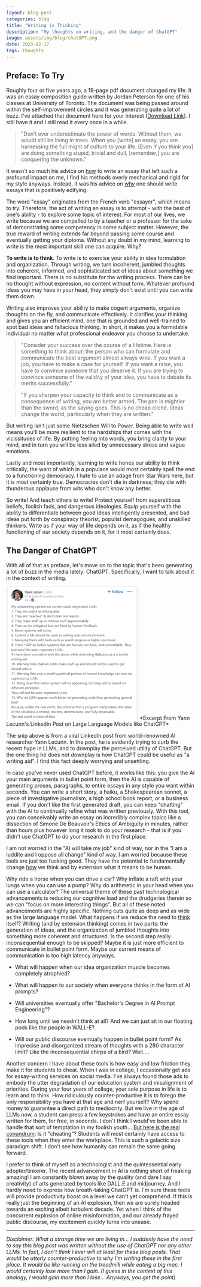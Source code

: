 ```yaml
---
layout: blog-post
categories: blog
title: "Writing is Thinking"
description: "My thoughts on writing, and the danger of ChatGPT"
image: assets/img/blog/chatGPT.png
date: 2023-02-17
tags: thoughts
---
```


## Preface: To Try

Roughly four or five years ago, a 19-page pdf document changed my life. It was an essay composition guide written by Jordan Peterson for one of his classes at University of Toronto. The document was being passed around within the self-improvement circles and it was generating quite a lot of buzz. I've attached that document here for your interest (<a href="/assets/Essay Guide by Jordan Peterson.pdf">Download Link</a>). I still have it and I still read it every once in a while.

> "Don’t ever underestimate the power of words. Without them, we would still be living in trees. When you [write] an essay, you are harnessing the full might of culture to your life. [Even if you think you] are doing something stupid, trivial and dull, [remember,] you are conquering the unknown."

It wasn't so much his advice on <u>how</u> to write an essay that left such a profound impact on me, I find his methods overly mechanical and rigid for my style anyways. Instead, it was his advice on <u>why</u> one should write essays that is positively edifying.

The word "essay" originates from the French verb "essayer", which means to try. Therefore, the act of writing an essay is to attempt - with the best of one's ability - to explore some topic of interest. For most of our lives, we write because we are compelled to by a teacher or a professor for the sake of demonstrating some competency in some subject matter. However, the true reward of writing extends far beyond passing some course and eventually getting your diploma. Without any doubt in my mind, learning to write is the most important skill one can acquire. Why?

**To write is to think**. To write is to exercise your ability in idea formulation and organization. Through writing, we turn incoherent, jumbled thoughts into coherent, informed, and sophisticated set of ideas about something we find important. There is no substitute for the writing process. There can be no thought without expression, no content without form. Whatever profound ideas you may have in your head, they simply don't exist until you can write them down.

Writing also improves your ability to make cogent arguments, organize thoughts on the fly, and communicate effectively. It clarifies your thinking and gives you an efficient mind, one that is grounded and well-trained to spot bad ideas and fallacious thinking. In short, it makes you a formidable individual no matter what professional endeavor you choose to undertake.

> "Consider your success over the course of a lifetime. Here is something to think about: the person who can formulate and communicate the best argument almost always wins. If you want a job, you have to make a case for yourself. If you want a raise, you have to convince someone that you deserve it. If you are trying to convince someone of the validity of your idea, you have to debate its merits successfully."

> "If you sharpen your capacity to think and to communicate as a consequence of writing, you are better armed. The pen is mightier than the sword, as the saying goes. This is no cheap cliché. Ideas change the world, particularly when they are written."

But writing isn't just some Nietzschen Will to Power. Being able to write well means you'll be more resilient to the hardships that comes with the vicissitudes of life. By putting feeling into words, you bring clarity to your mind, and in turn you will be less ailed by unnecessary stress and vague emotions.

Lastly and most importantly, learning to write hones our ability to think critically, the want of which in a populace would most certainly spell the end to a functioning democracy. I hate to use an adage from Star Wars here, but it is most certainly true. Democracies don't die in darkness; they die with thunderous applause from wits who don't know any better.

So write! And teach others to write! Protect yourself from superstitious beliefs, foolish fads, and dangerous ideologies. Equip yourself with the ability to differentiate between good ideas intelligently presented, and bad ideas put forth by conspiracy theorist, populist demagogues, and unskilled thinkers. Write as if your way of life depends on it, as if the healthy functioning of our society depends on it, for it most certainly does. 

## The Danger of ChatGPT

With all of that as preface, let's move on to the topic that's been generating a lot of buzz in the media lately: ChatGPT. Specifically, I want to talk about it in the context of writing.

<img src="/assets/img/blog/chatGPT1.png" style="width:70%;"/> 
*Excerpt From Yann Lecunn's Linkedin Post on Large Language Models like ChatGPT*

The snip above is from a viral LinkedIn post from world-renowned AI researcher Yann Lecunn. In the post, he is evidently trying to curb the recent hype in LLMs, and to downplay the perceived utility of ChatGPT. But the one thing he does not downplay is how ChatGPT could be useful as "a writing aid". I find this fact deeply worrying and unsettling.

In case you've never used ChatGPT before, it works like this: you give the AI your main arguments in bullet point form, then the AI is capable of generating proses, paragraphs, to entire essays in any style you want within seconds. You can write a short story, a haiku, a Shakespearean sonnet, a piece of investigative journalism, a high school book report, or a business email. If you don't like the first generated draft, you can keep "chatting" with the AI to continually refine what was written previously. With this tool, you can conceivably write an essay on incredibly complex topics like a dissection of Simone De Beauvoir's Ethics of Ambiguity in minutes, rather than hours plus however long it took to do your research - that is if you didn't use ChatGPT to do your research in the first place.

I am not worried in the "AI will take my job" kind of way, nor in the "I am a luddite and I oppose all change" kind of way. I am worried because these tools are just too fucking good. They have the potential to fundamentally change <u>how</u> we think and by extension what it means to be human. 

Why ride a horse when you can drive a car? Why inflate a raft with your lungs when you can use a pump? Why do arithmetic in your head when you can use a calculator? The universal theme of these past technological advancements is reducing our cognitive load and the drudgeries therein so we can "focus on more interesting things". But all of these noted advancements are highly specific. Nothing cuts quite as deep and as wide as the large language model. What happens if we reduce the need to <u>think</u> itself? Writing (and by extension thinking) comes in two parts: the generation of ideas, and the organization of jumbled thoughts into something more coherent and structured. Is the second step really inconsequential enough to be skipped? Maybe it is just more efficient to communicate in bullet point form. Maybe our current means of communication is too high latency anyways. 

* What will happen when our idea organization muscle becomes completely atrophied?

* What will happen to our society when everyone thinks in the form of AI prompts? 

* Will universities eventually offer "Bachelor's Degree in AI Prompt Engineering"?

* How long until we needn't think at all? And we can just sit in our floating pods like the people in WALL-E?

* Will our public discourse eventually happen in bullet point form? As imprecise and disorganized stream of thoughts with a 280 character limit? Like the inconsequential chirps of a bird? Wait....

Another concern I have about these tools is how easy and low friction they make it for students to cheat. When I was in college, I occasionally get ads for essay-writing services on social media. I've always found those ads to embody the utter degradation of our education system and misalignment of priorities. During your four years of college, your sole purpose in life is to learn and to think. How ridiculously counter-productive it is to forego the only responsibility you have at that age and nerf yourself? Why spend money to guarantee a direct path to mediocrity. But we live in the age of LLMs now, a student can press a few keystrokes and have an entire essay written for them, for free, in seconds. I don't think I would've been able to handle that sort of temptation in my foolish youth... <u>But here is the real conundrum</u>: Is it "cheating"? Students will most certainly have access to these tools when they enter the workplace. This is such a galactic size paradigm shift. I don't see how humanity can remain the same going forward.

I prefer to think of myself as a technologist and the quintessential early adopter/tinkerer. The recent advancement in AI is nothing short of freaking amazing! I am constantly blown away by the quality (and dare I say creativity) of arts generated by tools like DALL.E and midjourney. And I hardly need to express how breath-taking ChatGPT is. I'm sure these tools will provide productivity boost on a level we can't yet comprehend. If this is really just the beginning of an AI explosion, then we are surely headed towards an exciting albeit turbulent decade. Yet when I think of the concurrent explosion of online misinformation, and our already frayed public discourse, my excitement quickly turns into unease.

---

*Disclaimer: What a strange time we are living in... I suddenly have the need to say this blog post was written without the use of ChatGPT nor any other LLMs. In fact, I don't think I ever will at least for these blog posts. That would be utterly counter-productive to why I'm writing these in the first place. It would be like running on the treadmill while eating a big mac. I would certainly lose more than I gain. (I guess in the context of this analogy, I would gain more than I lose... Anyways, you get the point)*
